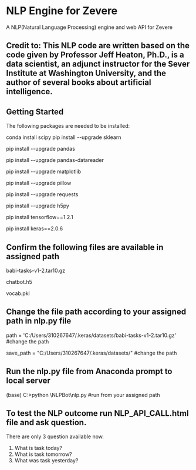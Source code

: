 # NLP Engine for Zevere

A NLP(Natural Language Processing) engine and web API for Zevere

## Credit to: This NLP code are written based on the code given by Professor Jeff Heaton, Ph.D., is a data scientist, an adjunct instructor for the Sever Institute at Washington University, and the author of several books about artificial intelligence. 

## Getting Started

The following packages are needed to be installed:

conda install scipy
pip install --upgrade sklearn

pip install --upgrade pandas

pip install --upgrade pandas-datareader

pip install --upgrade matplotlib

pip install --upgrade pillow

pip install --upgrade requests

pip install --upgrade h5py

pip install tensorflow==1.2.1

pip install keras==2.0.6


## Confirm the following files are available in assigned path
babi-tasks-v1-2.tar10.gz

chatbot.h5

vocab.pkl


## Change the file path according to your assigned path in nlp.py file
path = 'C:/Users/310267647/.keras/datasets/babi-tasks-v1-2.tar10.gz'  #change the path

save_path = "C:/Users/310267647/.keras/datasets/" #change the path

## Run the nlp.py file from Anaconda prompt to local server
(base) C:\>python \NLPBot\nlp.py    #run from your assigned path

## To test the NLP outcome run NLP_API_CALL.html file and ask question.
There are only 3 question available now.
1. What is task today?
2. What is task tomorrow?
3. What was task yesterday?
